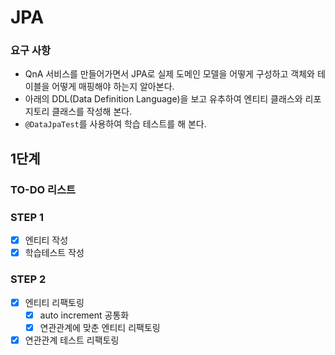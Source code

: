 # JPA

### 요구 사항

- QnA 서비스를 만들어가면서 JPA로 실제 도메인 모델을 어떻게 구성하고 객체와 테이블을 어떻게 매핑해야 하는지 알아본다.
- 아래의 DDL(Data Definition Language)을 보고 유추하여 엔티티 클래스와 리포지토리 클래스를 작성해 본다.
- `@DataJpaTest`를 사용하여 학습 테스트를 해 본다.

## 1단계

### TO-DO 리스트

### STEP 1

- [X] 엔티티 작성
- [X] 학습테스트 작성

### STEP 2

- [X] 엔티티 리팩토링
    - [X] auto increment 공통화
    - [X] 연관관계에 맞춘 엔티티 리팩토링
- [X] 연관관계 테스트 리팩토링